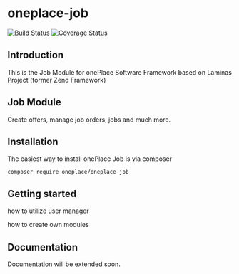 # oneplace-job

[![Build Status](https://travis-ci.com/OnePlc/PLC_X_Job.svg?branch=master)](https://travis-ci.com/OnePlc/PLC_X_Job)
[![Coverage Status](https://coveralls.io/repos/github/OnePlc/PLC_X_Job/badge.svg?branch=master)](https://coveralls.io/github/OnePlc/PLC_X_Job?branch=master)

## Introduction

This is the Job Module for onePlace Software Framework based on Laminas Project (former Zend Framework)


## Job Module

Create offers, manage job orders, jobs and much more.

## Installation

The easiest way to install onePlace Job is via composer
```shell script
composer require oneplace/oneplace-job
```

## Getting started

how to utilize user manager

how to create own modules

## Documentation

Documentation will be extended soon.